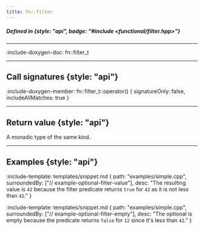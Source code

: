 ```yaml
---
title: fn::filter
---
```


##### Defined in {style: "api", badge: "#include <functional/filter.hpp>"}

---

:include-doxygen-doc: fn::filter_t

---

## Call signatures {style: "api"}
:include-doxygen-member: fn::filter_t::operator() { signatureOnly: false, includeAllMatches: true }

---

## Return value {style: "api"}
A monadic type of the same kind.

---

## Examples {style: "api"}

:include-template: templates/snippet.md {
    path:  "examples/simple.cpp",
    surroundedBy: ["// example-optional-filter-value"],
    desc:  "The resulting value is `42` because the filter predicate returns `true` for `42` as it is not less than `42`."
}

:include-template: templates/snippet.md {
    path:  "examples/simple.cpp",
    surroundedBy: ["// example-optional-filter-empty"],
    desc:  "The optional is empty because the predicate returns `false` for `12` since it's less than `42`."
}
